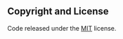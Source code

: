 ## Copyright and License

Code released under the [MIT](https://github.com/BlackrockDigital/startbootstrap-freelancer/blob/gh-pages/LICENSE) license.
